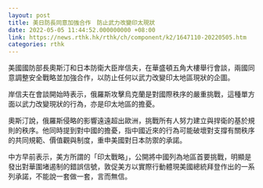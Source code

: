 ```yaml
---
layout: post
title: 美日防長同意加強合作　防止武力改變印太現狀
date: 2022-05-05 11:44:52.000000000 +08:00
link: https://news.rthk.hk/rthk/ch/component/k2/1647110-20220505.htm
categories: rthk
---
```


美國國防部長奧斯汀和日本防衛大臣岸信夫，在華盛頓五角大樓舉行會談，兩國同意調整安全戰略並加強合作，以防止任何以武力改變印太地區現狀的企圖。

岸信夫在會談開始時表示，俄羅斯攻擊烏克蘭是對國際秩序的嚴重挑戰，這種單方面以武力改變現狀的行為，亦是印太地區的擔憂。

奧斯汀說，俄羅斯侵略的影響遠遠超出歐洲，挑戰所有人努力建立與捍衛的基於規則的秩序。他同時提到對中國的擔憂，指中國近來的行為可能破壞對支撐有關秩序的共同規範、價值觀與制度，重申美國對日本防禦的承諾。

中方早前表示，美方所謂的「印太戰略」，公開將中國列為地區首要挑戰，明顯是發出對華圍堵遏制的錯誤信號，敦促美方以實際行動體現美國總統拜登作出的一系列承諾，不能說一套做一套，言而無信。

